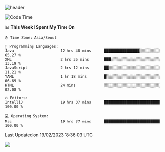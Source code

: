 ![header](https://capsule-render.vercel.app/api?type=Egg&color=timeAuto&height=300&section=header&text=PoPo&fontSize=90&animation=fadeIn)

  <!--START_SECTION:waka-->
![Code Time](http://img.shields.io/badge/Code%20Time-509%20hrs%208%20mins-blue)

📊 **This Week I Spent My Time On** 

```text
⌚︎ Time Zone: Asia/Seoul

💬 Programming Languages: 
Java                     12 hrs 48 mins      ████████████████░░░░░░░░░   65.27 % 
XML                      2 hrs 35 mins       ███░░░░░░░░░░░░░░░░░░░░░░   13.19 % 
JavaScript               2 hrs 12 mins       ██░░░░░░░░░░░░░░░░░░░░░░░   11.21 % 
YAML                     1 hr 18 mins        █░░░░░░░░░░░░░░░░░░░░░░░░   06.69 % 
HTML                     24 mins             ░░░░░░░░░░░░░░░░░░░░░░░░░   02.08 % 

🔥 Editors: 
IntelliJ                 19 hrs 37 mins      █████████████████████████   100.00 % 

💻 Operating System: 
Mac                      19 hrs 37 mins      █████████████████████████   100.00 % 

```


 Last Updated on 19/02/2023 18:36:03 UTC
<!--END_SECTION:waka-->



<img src="https://capsule-render.vercel.app/api?type=Egg&color=timeAuto&height=300&section=footer&text=PoPo&fontSize=90&animation=fadeIn&reversal=true" />
